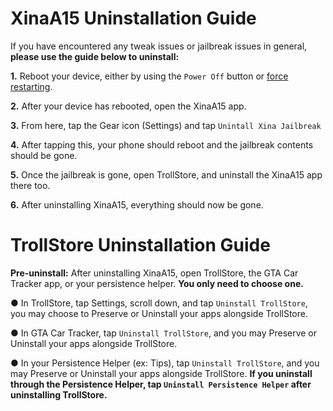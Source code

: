 # XinaA15 Uninstallation Guide
If you have encountered any tweak issues or jailbreak issues in general, **please use the guide below to uninstall:**

**1.** Reboot your device, either by using the `Power Off` button or [force restarting](https://support.apple.com/guide/iphone/force-restart-iphone-iph8903c3ee6/ios).

**2.** After your device has rebooted, open the XinaA15 app.

**3.** From here, tap the Gear icon (Settings) and tap `Unintall Xina Jailbreak`

**4.** After tapping this, your phone should reboot and the jailbreak contents should be gone.

**5.** Once the jailbreak is gone, open TrollStore, and uninstall the XinaA15 app there too.

**6.** After uninstalling XinaA15, everything should now be gone.

# TrollStore Uninstallation Guide
**Pre-uninstall:** After uninstalling XinaA15, open TrollStore, the GTA Car Tracker app, or your persistence helper. **You only need to choose one.**

● In TrollStore, tap Settings, scroll down, and tap `Uninstall TrollStore`, you may choose to Preserve or Uninstall your apps alongside TrollStore.

● In GTA Car Tracker, tap `Uninstall TrollStore`, and you may Preserve or Uninstall your apps alongside TrollStore.

● In your Persistence Helper (ex: Tips), tap `Uninstall TrollStore`, and you may Preserve or Uninstall your apps alongside TrollStore. **If you uninstall through the Persistence Helper, tap `Uninstall Persistence Helper` after uninstalling TrollStore.**
